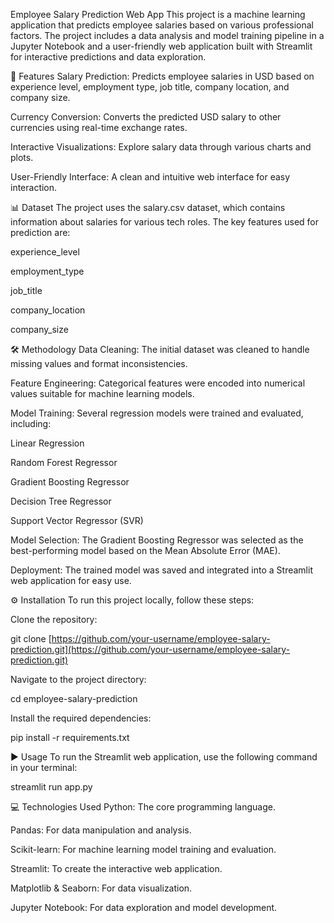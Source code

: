 Employee Salary Prediction Web App
This project is a machine learning application that predicts employee salaries based on various professional factors. The project includes a data analysis and model training pipeline in a Jupyter Notebook and a user-friendly web application built with Streamlit for interactive predictions and data exploration.

🚀 Features
Salary Prediction: Predicts employee salaries in USD based on experience level, employment type, job title, company location, and company size.

Currency Conversion: Converts the predicted USD salary to other currencies using real-time exchange rates.

Interactive Visualizations: Explore salary data through various charts and plots.

User-Friendly Interface: A clean and intuitive web interface for easy interaction.

📊 Dataset
The project uses the salary.csv dataset, which contains information about salaries for various tech roles. The key features used for prediction are:

experience_level

employment_type

job_title

company_location

company_size

🛠️ Methodology
Data Cleaning: The initial dataset was cleaned to handle missing values and format inconsistencies.

Feature Engineering: Categorical features were encoded into numerical values suitable for machine learning models.

Model Training: Several regression models were trained and evaluated, including:

Linear Regression

Random Forest Regressor

Gradient Boosting Regressor

Decision Tree Regressor

Support Vector Regressor (SVR)

Model Selection: The Gradient Boosting Regressor was selected as the best-performing model based on the Mean Absolute Error (MAE).

Deployment: The trained model was saved and integrated into a Streamlit web application for easy use.

⚙️ Installation
To run this project locally, follow these steps:

Clone the repository:

git clone [https://github.com/your-username/employee-salary-prediction.git](https://github.com/your-username/employee-salary-prediction.git)

Navigate to the project directory:

cd employee-salary-prediction

Install the required dependencies:

pip install -r requirements.txt

▶️ Usage
To run the Streamlit web application, use the following command in your terminal:

streamlit run app.py

💻 Technologies Used
Python: The core programming language.

Pandas: For data manipulation and analysis.

Scikit-learn: For machine learning model training and evaluation.

Streamlit: To create the interactive web application.

Matplotlib & Seaborn: For data visualization.

Jupyter Notebook: For data exploration and model development.
